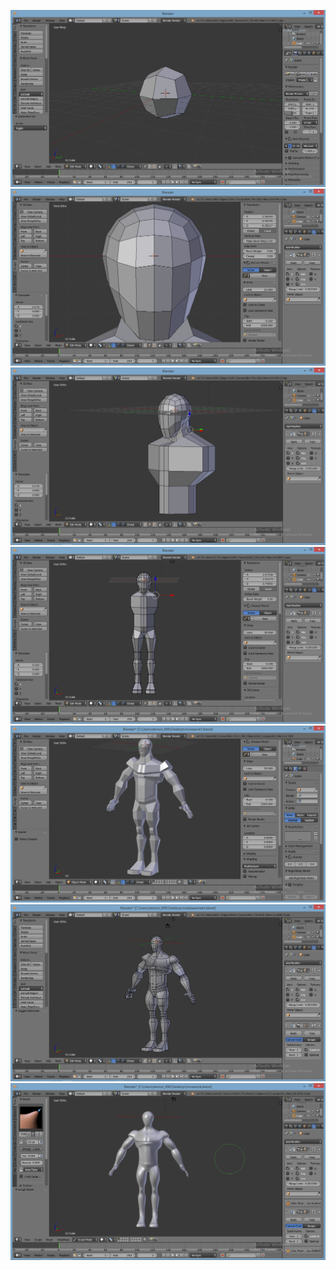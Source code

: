 ![](start.png)
![](face.png)
![](upper_body.png)
![](body.png)
![](hardskin.png)
![](hardedgeskin.png)
![](smoothskin.png)